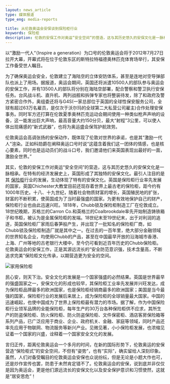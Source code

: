 ```yaml
---
layout: news_article
type: 媒体报道
type_eng: media-reports

title: 从伦敦奥运会安保谈到保险柜行业
keywords: 保险柜
description: 伦敦的安保工作对奥运“安全空间“的营造，这与其历史悠久的安保文化是一脉相承。最引人注目的是其保险柜行业的发展，生动体现了特有的安保文化。
---
```

以“激励一代人“（Inspire a generation）为口号的伦敦奥运会将于2012年7月27日拉开大幕，开幕式将在位于伦敦东区的斯特拉特福德奥林匹克体育场举行，其安保工作备受世人瞩目。

为了确保奥运会安全，伦敦建立了海陆空的立体安防体系，甚至是连地对空导弹部队也派上了用场。据报道，奥运会期间，英国还将派遣10500人的部队参与奥运会的安保工作，并有13500人的部队将分别在海陆空部署，配合警察和警卫执行安保任务。台风战斗机、直升机、两列战舰和拆弹专家也将整装待发，除了和政府及警方紧密合作外，奥组委还将与G4S(一家总部位于英国的全球性保安服务公司，全球有超过63万名雇员，是仅次于沃尔玛的全球第二大私营公司雇主)合作处理安保事务。同时军方还打算在伦敦夏季奥林匹克运动会期间使用一种类似枪声声响的设备，这一能发出巨大声响，最高音量大约150分贝，最大“射程”3公里，可以使人体出现痛感的“新式武器”，也将为奥运盛会保驾护航效劳。

伦敦奥运会高调张扬的安保动作，既体现了伦敦对世界的承诺，也是其“激励一代人”渲染。正如科勋爵在阐释奥运口号时说“这蕴含着我们这一团体的情感，也是核心要素，同时也是运动员们的战斗口号，我们邀请他们来英国表现出最好的一面，激励全世界。”

其实，伦敦的安保工作对奥运“安全空间”的营造，这与其历史悠久的安保文化是一脉相承。在特有的经济发展史上，英国形成了其独特的安保文化。最引人注目的是其 [保险柜](http://www.qnn.com.cn/)行业的发展，生动体现了特有的安保文化。英国是保险柜行业率先发展的国家，英国Chichester大教堂目前还现存着世界上最古老的保险柜，距今约有1000年历史。十八、十九世纪，随着社会物质财富的增长，英国殖民地的扩张，财富的不断积累，使英国成为了当时最强盛的国家。为更有效地保护自己的财产，保险柜行业也由此迅速兴旺。1818年，Chubb锁及保险柜制造工厂在伦敦成立。18世纪晚期，苏格兰的Carron Co.和英格兰的Coalbrookdale率先开始制造铸铁箱子和书柜，被认为是金属保险柜的发端。18世纪末至19世纪末，出于对利润的追逐，英国保险柜厂家雨后春笋般产生，并出现了一批知名的保险柜厂商，如Chubb锁及保险柜制造厂就是其中之一。在过去的一百年里，绝大部分金融领域的世界知名企业，均使用Chubb的产品，甚至在中国最早开放的沿海城市香港、上海、广州等地的古老银行大楼中，至今仍可看到近百年历史的Chubb保险柜。伦敦奥运会的安保工作，正是其源远流长的“安全防范意识强，技术含量高，不断追求完美”保险柜文化传承，以期营造更为安全的空间。

![家用保险柜](http://www.qnn.com.cn/image-news/id033301.jpg)

民心安，则天下治。安全文化的发展是一个国家强盛的必然结果。英国是世界最早的强盛国家之一，安保文化的形成也较早，其保险柜工业率先发展并兴旺发达，成为保险柜品牌最多的欧洲国家，也是保险柜经销商最多的欧洲国家；美国是当今最强的国家，保险柜行业的发展后来居上，成为保险柜的全球销量最大国家。中国的迅速崛起，也使中国成为了世界上保险柜最有潜力的市场。据了解，作为中国保险柜行业领军品牌的全能保险柜，每年生产的30万台各种保险柜供不应求，其所生产的防盗保险柜、防火保险柜、防火防盗保险柜、文件保密柜、酒店客房保险箱等系列产品，已广泛应用于商业、企业、政府机关、金融、家庭等领域，同时产品还率先应用于物联网、物流服务等新兴产业。见微见著，小小保险柜发展，也浓缩见证着一个国家的兴盛，诠释着一个国家安全文化的发展。

言归正传，距离伦敦奥运会一个多月的时间，在新的国际形势下，伦敦奥运的安保营造“保险柜式”的安全空间，不但有“姿势”，也有“实际”，确实留给人深刻印象。虽然，人们对备受瞩目的伦敦奥运会安保也众说纷纭，但是无论是小题大作也可，还是炒作宣传也罢，防患于未然肯定错不了。伦敦奥运会的安保，说到底并非仅仅是因为奥运会，更是他们源远流长的安保文化以及安全保护意识和习惯使然，这就是“居安思危”！
